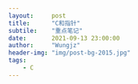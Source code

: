 ```yaml
---
layout:     post
title:      "C和指针"
subtile:    "重点笔记"
date:       2021-09-13 23:00:00
author:     "Wungjz"
header-img: "img/post-bg-2015.jpg"
tags:
    - C
---
```

